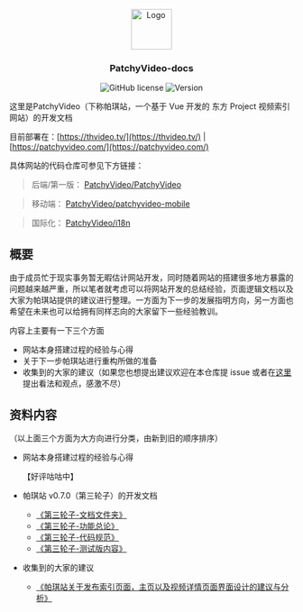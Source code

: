 <p align="center">
  <img src="https://raw.githubusercontent.com/PatchyVideo/patchyvideo-vue/master/public/favicon.png" alt="Logo" width="72" height="72">
</p>
<h3 align="center">PatchyVideo-docs</h3>

<p align="center">
<img alt="GitHub license" src="https://img.shields.io/github/license/PatchyVideo/PatchyVideo-docs">
<img alt="Version" src="https://img.shields.io/badge/version-v0.1.0-blue">
</p>
这里是PatchyVideo（下称帕琪站，一个基于 Vue 开发的 东方 Project 视频索引网站）的开发文档

目前部署在：[https://thvideo.tv/](https://thvideo.tv/) | [https://patchyvideo.com/](https://patchyvideo.com/)

具体网站的代码仓库可参见下方链接：

> 后端/第一版： [PatchyVideo/PatchyVideo](https://github.com/PatchyVideo/PatchyVideo)

> 移动端： [PatchyVideo/patchyvideo-mobile](https://github.com/PatchyVideo/patchyvideo-mobile)

> 国际化： [PatchyVideo/i18n](https://github.com/PatchyVideo/i18n)

## 概要

由于成员忙于现实事务暂无暇估计网站开发，同时随着网站的搭建很多地方暴露的问题越来越严重，所以笔者就考虑可以将网站开发的总结经验，页面逻辑文档以及大家为帕琪站提供的建议进行整理。一方面为下一步的发展指明方向，另一方面也希望在未来也可以给拥有同样志向的大家留下一些经验教训。

内容上主要有一下三个方面

- 网站本身搭建过程的经验与心得
- 关于下一步帕琪站进行重构所做的准备
- 收集到的大家的建议（如果您也想提出建议欢迎在本仓库提 issue 或者在[这里](https://patchyvideo.com/#/forum/5e8fce11beb63ebb98f8b50c)提出看法和观点，感激不尽）

## 资料内容

（以上面三个方面为大方向进行分类，由新到旧的顺序排序）

- 网站本身搭建过程的经验与心得

   【好评咕咕中】

- 帕琪站 v0.7.0（第三轮子）的开发文档

   - [《第三轮子-文档文件夹》](https://github.com/PatchyVideo/PatchyVideo-docs/tree/main/第三轮子相关)
   - [《第三轮子-功能总论》](https://github.com/PatchyVideo/PatchyVideo-docs/blob/main/第三轮子相关/第三轮子-功能划分.md)
   - [《第三轮子-代码规范》](https://github.com/PatchyVideo/PatchyVideo-docs/blob/main/第三轮子相关/第三轮子-代码规范.md)
   - [《第三轮子-测试版内容》](https://github.com/PatchyVideo/PatchyVideo-docs/blob/main/第三轮子-测试版内容.md)

- 收集到的大家的建议

  - [《帕琪站关于发布索引页面，主页以及视频详情页面界面设计的建议与分析》](https://github.com/PatchyVideo/PatchyVideo-docs/blob/main/%E6%9C%80%E8%BF%91%E7%9A%84%E5%BB%BA%E8%AE%AE.md)
